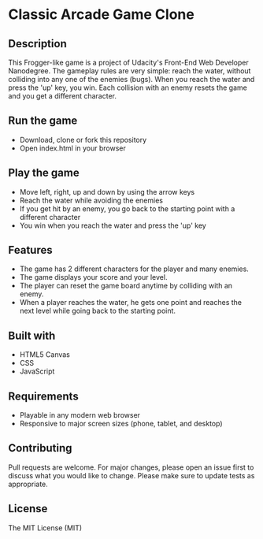 Classic Arcade Game Clone
===============================

<h2>Description</h2>
<p>This Frogger-like game is a project of Udacity's Front-End Web Developer Nanodegree. The gameplay rules are very simple: reach the water, without colliding into any one of the enemies (bugs). When you reach the water and press the 'up' key, you win. Each collision with an enemy resets the game and you get a different character.</p>

<h2>Run the game</h2>

<ul>
    <li>Download, clone or fork this repository</li>
    <li>Open index.html in your browser</li>
</ul>

<h2>Play the game</h2>

<ul>
    <li>Move left, right, up and down by using the arrow keys</li>
    <li>Reach the water while avoiding the enemies</li>
    <li>If you get hit by an enemy, you go back to the starting point with a different character</li>
    <li>You win when you reach the water and press the 'up' key</li>
</ul>

<h2>Features</h2>

<ul>
    <li>The game has 2 different characters for the player and many enemies.</li>
    <li>The game displays your score and your level.</li>
    <li>The player can reset the game board anytime by colliding with an enemy.</li>
    <li>When a player reaches the water, he gets one point and reaches the next level while going back to the starting point.</li>
</ul>

<h2>Built with</h2>

<ul>
    <li>HTML5 Canvas</li>
    <li>CSS</li>
    <li>JavaScript</li>
</ul>

<h2>Requirements</h2>

<ul>
    <li>Playable in any modern web browser</li>
    <li>Responsive to major screen sizes (phone, tablet, and desktop)</li>
</ul>
    
<h2>Contributing</h2>
<p>Pull requests are welcome. For major changes, please open an issue first to discuss what you would like to change.
Please make sure to update tests as appropriate.</p>

<h2>License</h2>
<p>The MIT License (MIT)</p>
